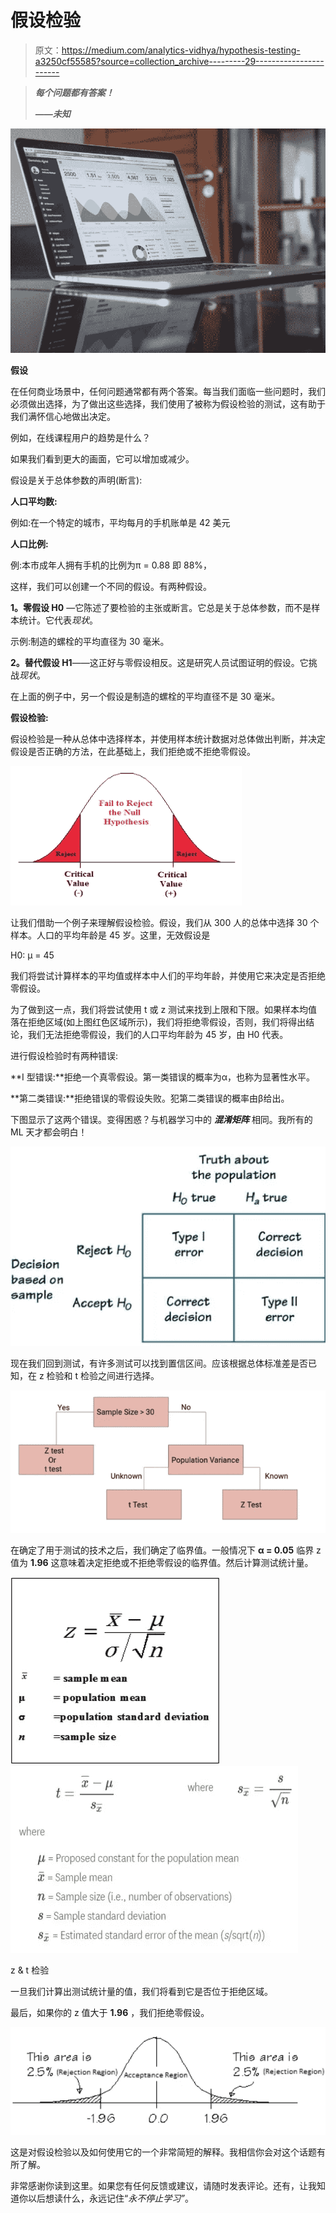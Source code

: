 # 假设检验

> 原文：<https://medium.com/analytics-vidhya/hypothesis-testing-a3250cf55585?source=collection_archive---------29----------------------->

> ***每个问题都有答案！***
> 
> ***——未知***

![](img/39d54ad368887fd49321b7b3d8ebcb09.png)

**假设**

在任何商业场景中，任何问题通常都有两个答案。每当我们面临一些问题时，我们必须做出选择，为了做出这些选择，我们使用了被称为假设检验的测试，这有助于我们满怀信心地做出决定。

例如，在线课程用户的趋势是什么？

如果我们看到更大的画面，它可以增加或减少。

假设是关于总体参数的声明(断言):

**人口平均数:**

例如:在一个特定的城市，平均每月的手机账单是 42 美元

**人口比例:**

例:本市成年人拥有手机的比例为π = 0.88 即 88%，

这样，我们可以创建一个不同的假设。有两种假设。

**1。零假设 H0** —它陈述了要检验的主张或断言。它总是关于总体参数，而不是样本统计。它代表*现状*。

示例:制造的螺栓的平均直径为 30 毫米。

**2。替代假设 H1**——这正好与零假设相反。这是研究人员试图证明的假设。它挑战*现状*。

在上面的例子中，另一个假设是制造的螺栓的平均直径不是 30 毫米。

**假设检验:**

假设检验是一种从总体中选择样本，并使用样本统计数据对总体做出判断，并决定假设是否正确的方法，在此基础上，我们拒绝或不拒绝零假设。

![](img/41610a4cc767c65f17a1a6aaa545d2e4.png)

让我们借助一个例子来理解假设检验。假设，我们从 300 人的总体中选择 30 个样本。人口的平均年龄是 45 岁。这里，无效假设是

H0: μ = 45

我们将尝试计算样本的平均值或样本中人们的平均年龄，并使用它来决定是否拒绝零假设。

为了做到这一点，我们将尝试使用 t 或 z 测试来找到上限和下限。如果样本均值落在拒绝区域(如上图红色区域所示)，我们将拒绝零假设，否则，我们将得出结论，我们无法拒绝零假设，我们的人口平均年龄为 45 岁，由 H0 代表。

进行假设检验时有两种错误:

**I 型错误:**拒绝一个真零假设。第一类错误的概率为α，也称为显著性水平。

**第二类错误:**拒绝错误的零假设失败。犯第二类错误的概率由β给出。

下图显示了这两个错误。变得困惑？与机器学习中的 ***混淆矩阵*** 相同。我所有的 ML 天才都会明白！

![](img/f5be70ff040efbb19ae36013decdea1b.png)

现在我们回到测试，有许多测试可以找到置信区间。应该根据总体标准差是否已知，在 z 检验和 t 检验之间进行选择。

![](img/d7165fee923c16a1e3ba475e50727574.png)

在确定了用于测试的技术之后，我们确定了临界值。一般情况下 **α = 0.05** 临界 z 值为 **1.96** 这意味着决定拒绝或不拒绝零假设的临界值。然后计算测试统计量。

![](img/8f1d35d363cefbe3952e3a8f0a97bff6.png)![](img/5182864dc1350eb994a38d1dc5c731c8.png)

z & t 检验

一旦我们计算出测试统计量的值，我们将看到它是否位于拒绝区域。

最后，如果你的 z 值大于 **1.96** ，我们拒绝零假设。

![](img/1604a022d0b2d7f1fd43336c49594d0c.png)

这是对假设检验以及如何使用它的一个非常简短的解释。我相信你会对这个话题有所了解。

非常感谢你读到这里。如果您有任何反馈或建议，请随时发表评论。还有，让我知道你以后想读什么，永远记住“*永不停止学习”*。